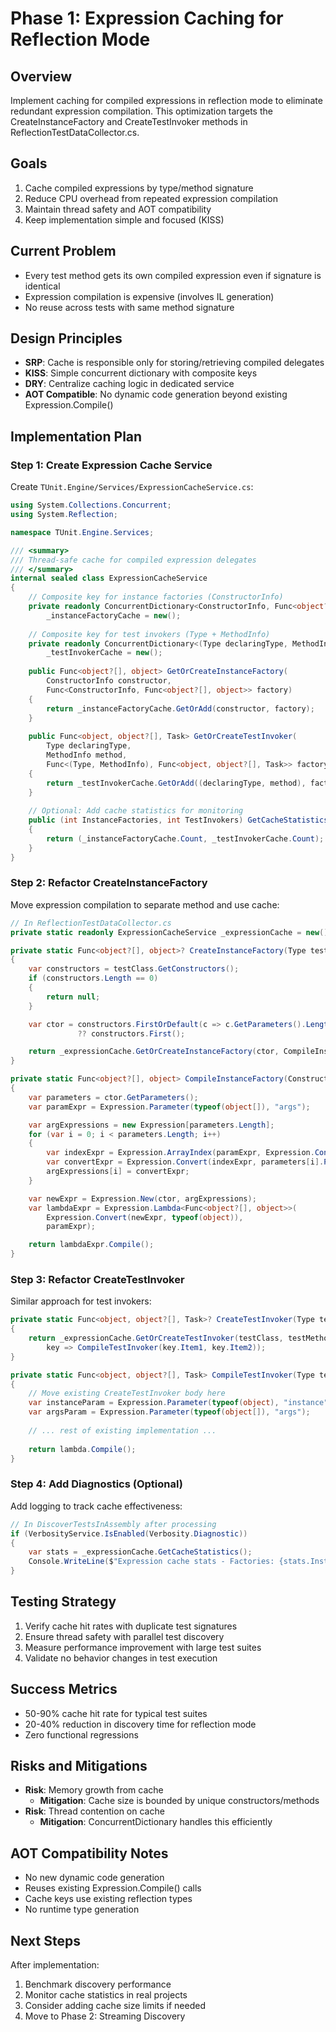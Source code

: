 # Phase 1: Expression Caching for Reflection Mode

## Overview
Implement caching for compiled expressions in reflection mode to eliminate redundant expression compilation. This optimization targets the CreateInstanceFactory and CreateTestInvoker methods in ReflectionTestDataCollector.cs.

## Goals
1. Cache compiled expressions by type/method signature
2. Reduce CPU overhead from repeated expression compilation
3. Maintain thread safety and AOT compatibility
4. Keep implementation simple and focused (KISS)

## Current Problem
- Every test method gets its own compiled expression even if signature is identical
- Expression compilation is expensive (involves IL generation)
- No reuse across tests with same method signature

## Design Principles
- **SRP**: Cache is responsible only for storing/retrieving compiled delegates
- **KISS**: Simple concurrent dictionary with composite keys
- **DRY**: Centralize caching logic in dedicated service
- **AOT Compatible**: No dynamic code generation beyond existing Expression.Compile()

## Implementation Plan

### Step 1: Create Expression Cache Service
Create `TUnit.Engine/Services/ExpressionCacheService.cs`:

```csharp
using System.Collections.Concurrent;
using System.Reflection;

namespace TUnit.Engine.Services;

/// <summary>
/// Thread-safe cache for compiled expression delegates
/// </summary>
internal sealed class ExpressionCacheService
{
    // Composite key for instance factories (ConstructorInfo)
    private readonly ConcurrentDictionary<ConstructorInfo, Func<object?[], object>> 
        _instanceFactoryCache = new();
    
    // Composite key for test invokers (Type + MethodInfo)
    private readonly ConcurrentDictionary<(Type declaringType, MethodInfo method), Func<object, object?[], Task>> 
        _testInvokerCache = new();
    
    public Func<object?[], object> GetOrCreateInstanceFactory(
        ConstructorInfo constructor,
        Func<ConstructorInfo, Func<object?[], object>> factory)
    {
        return _instanceFactoryCache.GetOrAdd(constructor, factory);
    }
    
    public Func<object, object?[], Task> GetOrCreateTestInvoker(
        Type declaringType,
        MethodInfo method,
        Func<(Type, MethodInfo), Func<object, object?[], Task>> factory)
    {
        return _testInvokerCache.GetOrAdd((declaringType, method), factory);
    }
    
    // Optional: Add cache statistics for monitoring
    public (int InstanceFactories, int TestInvokers) GetCacheStatistics()
    {
        return (_instanceFactoryCache.Count, _testInvokerCache.Count);
    }
}
```

### Step 2: Refactor CreateInstanceFactory
Move expression compilation to separate method and use cache:

```csharp
// In ReflectionTestDataCollector.cs
private static readonly ExpressionCacheService _expressionCache = new();

private static Func<object?[], object>? CreateInstanceFactory(Type testClass)
{
    var constructors = testClass.GetConstructors();
    if (constructors.Length == 0)
    {
        return null;
    }

    var ctor = constructors.FirstOrDefault(c => c.GetParameters().Length == 0)
               ?? constructors.First();

    return _expressionCache.GetOrCreateInstanceFactory(ctor, CompileInstanceFactory);
}

private static Func<object?[], object> CompileInstanceFactory(ConstructorInfo ctor)
{
    var parameters = ctor.GetParameters();
    var paramExpr = Expression.Parameter(typeof(object[]), "args");

    var argExpressions = new Expression[parameters.Length];
    for (var i = 0; i < parameters.Length; i++)
    {
        var indexExpr = Expression.ArrayIndex(paramExpr, Expression.Constant(i));
        var convertExpr = Expression.Convert(indexExpr, parameters[i].ParameterType);
        argExpressions[i] = convertExpr;
    }

    var newExpr = Expression.New(ctor, argExpressions);
    var lambdaExpr = Expression.Lambda<Func<object?[], object>>(
        Expression.Convert(newExpr, typeof(object)),
        paramExpr);

    return lambdaExpr.Compile();
}
```

### Step 3: Refactor CreateTestInvoker
Similar approach for test invokers:

```csharp
private static Func<object, object?[], Task>? CreateTestInvoker(Type testClass, MethodInfo testMethod)
{
    return _expressionCache.GetOrCreateTestInvoker(testClass, testMethod, 
        key => CompileTestInvoker(key.Item1, key.Item2));
}

private static Func<object, object?[], Task> CompileTestInvoker(Type testClass, MethodInfo testMethod)
{
    // Move existing CreateTestInvoker body here
    var instanceParam = Expression.Parameter(typeof(object), "instance");
    var argsParam = Expression.Parameter(typeof(object[]), "args");
    
    // ... rest of existing implementation ...
    
    return lambda.Compile();
}
```

### Step 4: Add Diagnostics (Optional)
Add logging to track cache effectiveness:

```csharp
// In DiscoverTestsInAssembly after processing
if (VerbosityService.IsEnabled(Verbosity.Diagnostic))
{
    var stats = _expressionCache.GetCacheStatistics();
    Console.WriteLine($"Expression cache stats - Factories: {stats.InstanceFactories}, Invokers: {stats.TestInvokers}");
}
```

## Testing Strategy
1. Verify cache hit rates with duplicate test signatures
2. Ensure thread safety with parallel test discovery
3. Measure performance improvement with large test suites
4. Validate no behavior changes in test execution

## Success Metrics
- 50-90% cache hit rate for typical test suites
- 20-40% reduction in discovery time for reflection mode
- Zero functional regressions

## Risks and Mitigations
- **Risk**: Memory growth from cache
  - **Mitigation**: Cache size is bounded by unique constructors/methods
- **Risk**: Thread contention on cache
  - **Mitigation**: ConcurrentDictionary handles this efficiently

## AOT Compatibility Notes
- No new dynamic code generation
- Reuses existing Expression.Compile() calls
- Cache keys use existing reflection types
- No runtime type generation

## Next Steps
After implementation:
1. Benchmark discovery performance
2. Monitor cache statistics in real projects
3. Consider adding cache size limits if needed
4. Move to Phase 2: Streaming Discovery